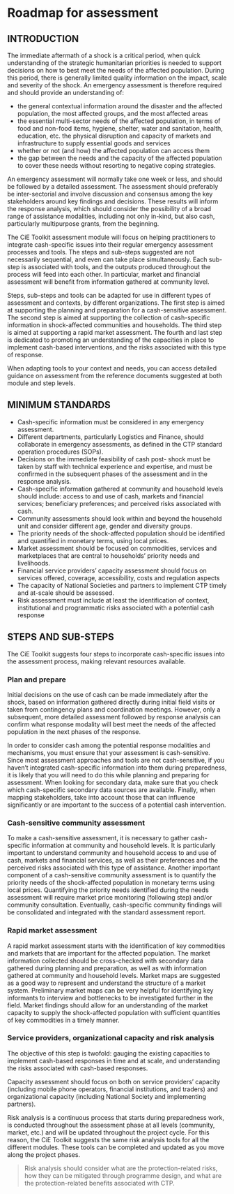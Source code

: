 # Roadmap for assessment

## INTRODUCTION
The immediate aftermath of a shock is a critical period, when quick understanding of the strategic humanitarian priorities is needed to support decisions on how to best meet the needs of the affected population. During this period, there is generally limited quality information on the impact, scale and severity of the shock. An emergency assessment is therefore required and should provide an understanding of:

* the general contextual information around the disaster and the affected population, the most affected groups, and the most affected areas
* the essential multi-sector needs of the affected population, in terms of food and non-food items, hygiene, shelter, water and sanitation, health, education, etc.
the physical disruption and capacity of markets and infrastructure to supply essential goods and services
* whether or not (and how) the affected population can access them
* the gap between the needs and the capacity of the affected population to cover these needs without resorting to negative coping strategies.

An emergency assessment will normally take one week or less, and should be followed by a detailed assessment. The assessment should preferably be inter-sectorial and involve discussion and consensus among the key stakeholders around key findings and decisions. These results will inform the response analysis, which should consider the possibility of a broad range of assistance modalities, including not only in-kind, but also cash, particularly multipurpose grants, from the beginning.

The CiE Toolkit assessment module will focus on helping practitioners to integrate cash-specific issues into their regular emergency assessment processes and tools. The steps and sub-steps suggested are not necessarily sequential, and even can take place simultaneously. Each sub-step is associated with tools, and the outputs produced throughout the process will feed into each other. In particular, market and financial assessment will benefit from information gathered at community level.

Steps, sub-steps and tools can be adapted for use in different types of assessment and contexts, by different organizations. The first step is aimed at supporting the planning and preparation for a cash-sensitive assessment. The second step is aimed at supporting the collection of cash-specific information in shock-affected communities and households. The third step is aimed at supporting a rapid market assessment. The fourth and last step is dedicated to promoting an understanding of the capacities in place to implement cash-based interventions, and the risks associated with this type of response.

When adapting tools to your context and needs, you can access detailed guidance on assessment from the reference documents suggested at both module and step levels.

## MINIMUM STANDARDS

* Cash-specific information must be considered in any emergency assessment.
* Different departments, particularly Logistics and Finance, should collaborate in emergency assessments, as defined in the CTP standard operation procedures (SOPs).
* Decisions on the immediate feasibility of cash post- shock must be taken by staff with technical experience and expertise, and must be confirmed in the subsequent phases of the assessment and in the response analysis.
* Cash-specific information gathered at community and household levels should include: access to and use of cash, markets and financial services; beneficiary preferences; and perceived risks associated with cash.
* Community assessments should look within and beyond the household unit and consider different age, gender and diversity groups.
* The priority needs of the shock-affected population should be identified and quantified in monetary terms, using local prices.
* Market assessment should be focused on commodities, services and marketplaces that are central to households’ priority needs and livelihoods.
* Financial service providers’ capacity assessment should focus on services offered, coverage, accessibility, costs and regulation aspects
* The capacity of National Societies and partners to implement CTP timely and at-scale should be assessed.
* Risk assessment must include at least the identification of context, institutional and programmatic risks associated with a potential cash response

## STEPS AND SUB-STEPS
The CiE Toolkit suggests four steps to incorporate cash-specific issues into the assessment process, making relevant resources available.

### Plan and prepare
Initial decisions on the use of cash can be made immediately after the shock, based on information gathered directly during initial field visits or taken from contingency plans and coordination meetings. However, only a subsequent, more detailed assessment followed by response analysis can confirm what response modality will best meet the needs of the affected population in the next phases of the response.

In order to consider cash among the potential response modalities and mechanisms, you must ensure that your assessment is cash-sensitive. Since most assessment approaches and tools are not cash-sensitive, if you haven’t integrated cash-specific information into them during preparedness, it is likely that you will need to do this while planning and preparing for assessment. When looking for secondary data, make sure that you check which cash-specific secondary data sources are available. Finally, when mapping stakeholders, take into account those that can influence significantly or are important to the success of a potential cash intervention.

### Cash-sensitive community assessment
To make a cash-sensitive assessment, it is necessary to gather cash-specific information at community and household levels. It is particularly important to understand community and household access to and use of cash, markets and financial services, as well as their preferences and the perceived risks associated with this type of assistance. Another important component of a cash-sensitive community assessment is to quantify the priority needs of the shock-affected population in monetary terms using local prices. Quantifying the priority needs identified during the needs assessment will require market price monitoring (following step) and/or community consultation. Eventually, cash-specific community findings will be consolidated and integrated with the standard assessment report.

### Rapid market assessment
A rapid market assessment starts with the identification of key commodities and markets that are important for the affected population. The market information collected should be cross-checked with secondary data gathered during planning and preparation, as well as with information gathered at community and household levels. Market maps are suggested as a good way to represent and understand the structure of a market system. Preliminary market maps can be very helpful for identifying key informants to interview and bottlenecks to be investigated further in the field. Market findings should allow for an understanding of the market capacity to supply the shock-affected population with sufficient quantities of key commodities in a timely manner.

### Service providers, organizational capacity and risk analysis
The objective of this step is twofold: gauging the existing capacities to implement cash-based responses in time and at scale, and understanding the risks associated with cash-based responses.

Capacity assessment should focus on both on service providers’ capacity (including mobile phone operators, financial institutions, and traders) and organizational capacity (including National Society and implementing partners).

Risk analysis is a continuous process that starts during preparedness work, is conducted throughout the assessment phase at all levels (community, market, etc.) and will be updated throughout the project cycle. For this reason, the CiE Toolkit suggests the same risk analysis tools for all the different modules. These tools can be completed and updated as you move along the project phases.

> Risk analysis should consider what are the protection-related risks, how they can be mitigated through programme design, and what are the protection-related benefits associated with CTP.
